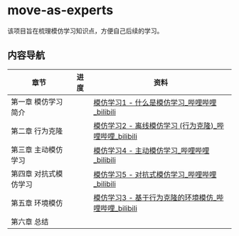 # move-as-experts
该项目旨在梳理模仿学习知识点，方便自己后续的学习。



## 内容导航

| 章节                  | 进度 | 资料                                                         |
| --------------------- | ---- | ------------------------------------------------------------ |
| 第一章 模仿学习简介   |      | [模仿学习1 - 什么是模仿学习_哔哩哔哩_bilibili](https://www.bilibili.com/video/BV1RU4y167oA/?spm_id_from=333.999.0.0&vd_source=4ecc03830f66230132bb4d593ccd11d8) |
| 第二章 行为克隆       |      | [模仿学习2 - 离线模仿学习 (行为克隆)_哔哩哔哩_bilibili](https://www.bilibili.com/video/BV18P4y1f72u/?spm_id_from=333.999.0.0&vd_source=4ecc03830f66230132bb4d593ccd11d8)<br /> |
| 第三章 主动模仿学习   |      | [模仿学习4 - 主动模仿学习_哔哩哔哩_bilibili](https://www.bilibili.com/video/BV1aD4y167jo/?spm_id_from=333.999.0.0&vd_source=4ecc03830f66230132bb4d593ccd11d8) |
| 第四章 对抗式模仿学习 |      | [模仿学习5 - 对抗式模仿学习_哔哩哔哩_bilibili](https://www.bilibili.com/video/BV1ae411g7z6/?spm_id_from=333.999.0.0&vd_source=4ecc03830f66230132bb4d593ccd11d8) |
| 第五章 环境模仿       |      | [模仿学习3 - 基于行为克隆的环境模仿_哔哩哔哩_bilibili](https://www.bilibili.com/video/BV1XT411F7rU/?spm_id_from=333.999.0.0&vd_source=4ecc03830f66230132bb4d593ccd11d8)<br /> |
| 第六章 总结           |      |                                                              |



